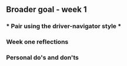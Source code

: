 ## Broader goal - week 1
### * Pair using the driver-navigator style *

### Week one reflections


### Personal do's and don'ts
